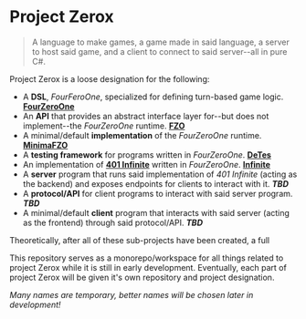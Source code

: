 # Project Zerox
> A language to make games, a game made in said language, a server to host said game, and a client to connect to said server--all in pure C#.

Project Zerox is a loose designation for the following:
* A **DSL**, *FourFeroOne*, specialized for defining turn-based game logic. **[FourZeroOne](/src/SixShaded.FourZeroOne)**
* An **API** that provides an abstract interface layer for--but does not implement--the *FourZeroOne* runtime. **[FZO](/src/SixShaded.FourZeroOne/FZOSpec)**
* A minimal/default **implementation** of the *FourZeroOne* runtime. **[MinimaFZO](/src/SixShaded.MinimaFZO)**
* A **testing framework** for programs written in *FourZeroOne*. **[DeTes](/src/SixShaded.DeTes)**
* An implementation of **[401 Infinite](https://github.com/rtaylor034/401-infinite-paper)** written in *FourZeroOne*. **[Infinite](/SixShaded.FourZeroOne.Axois.Infinite)**
* A **server** program that runs said implementation of *401 Infinite* (acting as the backend) and exposes endpoints for clients to interact with it. ***TBD***
* A **protocol/API** for client programs to interact with said server program. ***TBD***
* A minimal/default **client** program that interacts with said server (acting as the frontend) through said protocol/API. ***TBD***

Theoretically, after all of these sub-projects have been created, a full 

This repository serves as a monorepo/workspace for all things related to project Zerox while it is still in early development. Eventually, each part of project Zerox will be given it's own repository and project designation.

*Many names are temporary, better names will be chosen later in development!*
